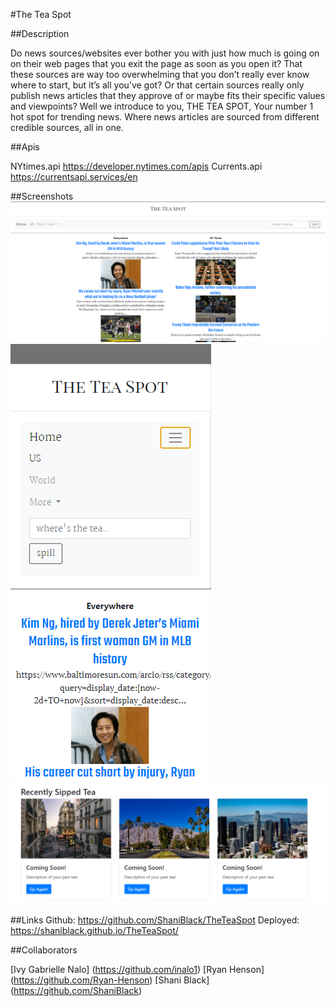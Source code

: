 #The Tea Spot

##Description

Do news sources/websites ever bother you with just how much is going on on their web pages that you exit the page as soon as you open it? That these sources are way too overwhelming that you don’t really ever know where to start, but it’s all you’ve got? Or that certain sources really only publish news articles that they approve of or maybe fits their specific values and viewpoints?
Well we introduce to you, THE TEA SPOT, Your number 1 hot spot for trending news. Where news articles are sourced from different credible sources, all in one.

##Apis

NYtimes.api https://developer.nytimes.com/apis
Currents.api https://currentsapi.services/en

##Screenshots
<img src="./Assets/teaSpotHP.PNG" alt="Home page">
<img src="./Assets/teaSpotMobileSearch.PNG" alt="Mobile home page with Search bar open">
<img src="./Assets/teaSpotLocalS.PNG" alt="Future past viewed articles.">

##Links
Github: https://github.com/ShaniBlack/TheTeaSpot
Deployed: https://shaniblack.github.io/TheTeaSpot/

##Collaborators

[Ivy Gabrielle Nalo] (https://github.com/inalo1)
[Ryan Henson] (https://github.com/Ryan-Henson)
[Shani Black] (https://github.com/ShaniBlack)

